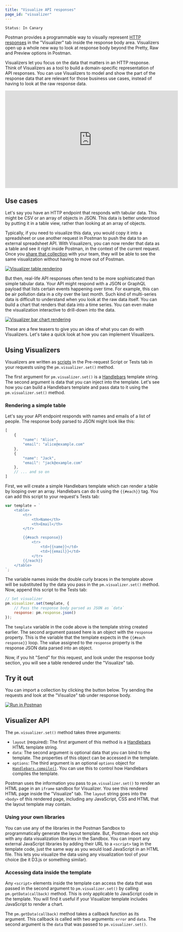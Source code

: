 ```yaml
---
title: "Visualize API responses"
page_id: "visualizer"
---
```


`Status: In Canary`

Postman provides a programmable way to visually represent [HTTP responses](/docs/postman/sending_api_requests/responses/) in the "Visualizer" tab inside the response body area. Visualizers open up a whole new way to look at response body beyond the Pretty, Raw and Preview options in Postman.

Visualizers let you focus on the data that matters in an HTTP response. Think of Visualizers as a tool to build a domain-specific representation of API responses. You can use Visualizers to model and show the part of the response data that are relevant for those business use cases, instead of having to look at the raw response data.

<iframe width="560" height="315" src="https://www.youtube-nocookie.com/embed/Qj7j3QsY2ok?rel=0&amp;showinfo=0" frameborder="0" allow="accelerometer; autoplay; encrypted-media; gyroscope; picture-in-picture" allowfullscreen></iframe>

## Use cases

Let's say you have an HTTP endpoint that responds with tabular data. This might be CSV or an array of objects in JSON. This data is better understood by putting it in a table view, rather than looking at an array of objects.

Typically, if you need to visualize this data, you would copy it into a spreadsheet or use another request in Postman to push the data to an external spreadsheet API. With Visualizers, you can now render that data as a table and see it right inside Postman, in the context of the current request. Once you [share that collection](/docs/postman/collections/sharing_collections/) with your team, they will be able to see the same visualization without having to move out of Postman.

[![Visualizer table rendering](https://s3.amazonaws.com/postman-static-getpostman-com/postman-docs/visualizer_table.png)](https://s3.amazonaws.com/postman-static-getpostman-com/postman-docs/visualizer_table.png)

But then, real-life API responses often tend to be more sophisticated than simple tabular data. Your API might respond with a JSON or GraphQL payload that lists certain events happening over time. For example, this can be air pollution data in a city over the last month. Such kind of multi-series data is difficult to understand when you look at the raw data itself. You can build a chart that renders that data into a time series. You can even make the visualization interactive to drill-down into the data.

[![Visualizer bar chart rendering](https://s3.amazonaws.com/postman-static-getpostman-com/postman-docs/visualizer_barchart.png)](https://s3.amazonaws.com/postman-static-getpostman-com/postman-docs/visualizer_barchart.png)

These are a few teasers to give you an idea of what you can do with Visualizers. Let's take a quick look at how you can implement Visualizers.

## Using Visualizers

Visualizers are written as [scripts](/docs/postman/scripts/intro_to_scripts/) in the Pre-request Script or Tests tab in your requests using the `pm.visualizer.set()` method.

The first argument for `pm.visualizer.set()` is a [Handlebars](https://handlebarsjs.com/) template string. The second argument is data that you can inject into the template. Let's see how you can build a Handlebars template and pass data to it using the `pm.visualizer.set()` method.

### Rendering a simple table

Let's say your API endpoint responds with names and emails of a list of people. The response body parsed to JSON might look like this:

```js
[
    {
        "name": "Alice",
        "email": "alice@example.com"
    },
    {
        "name": "Jack",
        "email": "jack@example.com"
    },
    // ... and so on
]
```

First, we will create a simple Handlebars template which can render a table by looping over an array. Handlebars can do it using the `{{#each}}` tag. You can add this script to your request's Tests tab:

```js
var template = `
    <table>
        <tr>
            <th>Name</th>
            <th>Email</th>
        </tr>

        {{#each response}}
            <tr>
                <td>{{name}}</td>
                <td>{{email}}</td>
            </tr>
        {{/each}}
    </table>
`;
```

The variable names inside the double curly braces in the template above will be substituted by the data you pass in the `pm.visualizer.set()` method. Now, append this script to the Tests tab:

```js
// Set visualizer
pm.visualizer.set(template, {
    // Pass the response body parsed as JSON as `data`
    response: pm.response.json()
});
```

The `template` variable in the code above is the template string created earlier. The second argument passed here is an object with the `response` property. This is the variable that the template expects in the `{{#each response}}` loop. The value assigned to the `response` property is the response JSON data parsed into an object.

Now, if you hit "Send" for this request, and look under the response body section, you will see a table rendered under the "Visualize" tab.

## Try it out

You can import a collection by clicking the button below. Try sending the requests and look at the "Visualize" tab under response body.

[![Run in Postman](https://run.pstmn.io/button.svg)](https://app.getpostman.com/run-collection/76c6cb66b91157788af4)

## Visualizer API

The `pm.visualizer.set()` method takes three arguments:

- `layout` (required): The first argument of this method is a [Handlebars](https://handlebarsjs.com/) HTML template string.
- `data`: The second argument is optional data that you can bind to the template. The properties of this object can be accessed in the template.
- `options`: The third argument is an optional `options` object for [`Handlebars.compile()`](https://handlebarsjs.com/reference.html). You can use this to control how Handlebars compiles the template.

Postman uses the information you pass to `pm.visualizer.set()` to render an HTML page in an `iframe` sandbox for Visualizer. You see this rendered HTML page inside the "Visualize" tab. The `layout` string goes into the `<body>` of this rendered page, including any JavaScript, CSS and HTML that the layout template may contain.

### Using your own libraries

You can use any of the libraries in the Postman Sandbox to programmatically generate the layout template. But, Postman does not ship with any data visualization libraries in the Sandbox. You can import any external JavaScript libraries by adding their URL to a `<script>` tag in the template code, just the same way as you would load JavaScript in an HTML file. This lets you visualize the data using any visualization tool of your choice (be it D3.js or something similar).

### Accessing data inside the template

Any `<script>` elements inside the template can access the data that was passed in the second argument to `pm.visualizer.set()` by calling `pm.getData(callback)` method. This is only applicable to JavaScript code in the template. You will find it useful if your Visualizer template includes JavaScript to render a chart.

The `pm.getData(callback)` method takes a callback function as its argument. This callback is called with two arguments: `error` and `data`. The second argument is the `data` that was passed to `pm.visualizer.set()`.
